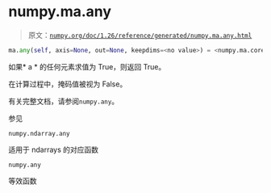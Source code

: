 # numpy.ma.any

> 原文：[`numpy.org/doc/1.26/reference/generated/numpy.ma.any.html`](https://numpy.org/doc/1.26/reference/generated/numpy.ma.any.html)

```py
ma.any(self, axis=None, out=None, keepdims=<no value>) = <numpy.ma.core._frommethod object>
```

如果* a * 的任何元素求值为 True，则返回 True。

在计算过程中，掩码值被视为 False。

有关完整文档，请参阅`numpy.any`。

参见

`numpy.ndarray.any`

适用于 ndarrays 的对应函数

`numpy.any`

等效函数
